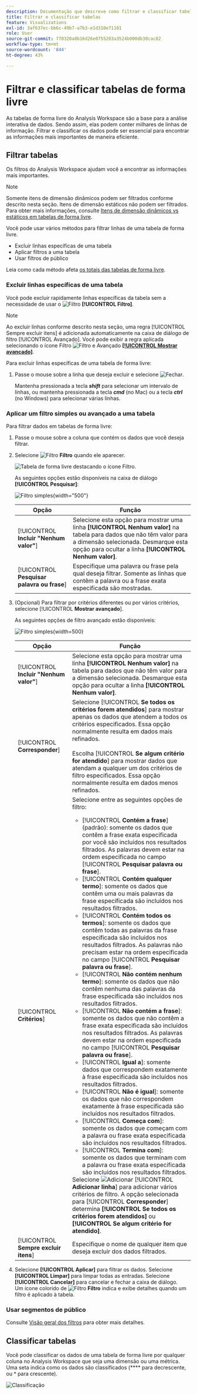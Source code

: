 ```yaml
---
description: Documentação que descreve como filtrar e classificar tabelas no Analysis Workspace.
title: Filtrar e classificar tabelas
feature: Visualizations
exl-id: 3af637ec-bb6c-49b7-a7b3-e1d310e71101
role: User
source-git-commit: 770320a0b16d26e0755203a3524b000db30cac82
workflow-type: tm+mt
source-wordcount: '844'
ht-degree: 43%

---
```


# Filtrar e classificar tabelas de forma livre

As tabelas de forma livre do Analysis Workspace são a base para a análise interativa de dados. Sendo assim, elas podem conter milhares de linhas de informação. Filtrar e classificar os dados pode ser essencial para encontrar as informações mais importantes de maneira eficiente.

<!--The following video covers filter and sort options in Analysis Workspace, in addition to pagination options:

>[!VIDEO](https://video.tv.adobe.com/v/23968)-->

## Filtrar tabelas

Os filtros do Analysis Workspace ajudam você a encontrar as informações mais importantes.

>[!NOTE]
>
> Somente itens de dimensão dinâmicos podem ser filtrados conforme descrito nesta seção. Itens de dimensão estáticos não podem ser filtrados. Para obter mais informações, consulte [Itens de dimensão dinâmicos vs estáticos em tabelas de forma livre](/help/analysis-workspace/visualizations/freeform-table/column-row-settings/manual-vs-dynamic-rows.md).

Você pode usar vários métodos para filtrar linhas de uma tabela de forma livre.

- Excluir linhas específicas de uma tabela
- Aplicar filtros a uma tabela
- Usar filtros de público

Leia como cada método afeta [os totais das tabelas de forma livre](/help/analysis-workspace/visualizations/freeform-table/workspace-totals.md).

### Excluir linhas específicas de uma tabela

Você pode excluir rapidamente linhas específicas da tabela sem a necessidade de usar o ![Filtro](/help/assets/icons/Filter.svg) **[!UICONTROL Filtro]**.

>[!NOTE]
>
>Ao excluir linhas conforme descrito nesta seção, uma regra [!UICONTROL Sempre excluir itens] é adicionada automaticamente na caixa de diálogo de filtro [!UICONTROL Avançado]. Você pode exibir a regra aplicada selecionando o ícone Filtro ![Filtro](/help/assets/icons/Filter.svg) e Avançado [**[!UICONTROL Mostrar avançado]**](#apply-a-simple-or-advanced-filter-to-a-table).

Para excluir linhas específicas de uma tabela de forma livre:

1. Passe o mouse sobre a linha que deseja excluir e selecione ![Fechar](/help/assets/icons/Close.svg).

   Mantenha pressionada a tecla ***shift*** para selecionar um intervalo de linhas, ou mantenha pressionada a tecla ***cmd*** (no Mac) ou a tecla ***ctrl*** (no Windows) para selecionar várias linhas.

<!--### Right-click > Delete selected rows

Note: this option does not seem to work. AN-338422

1. Select 1 or more rows. 
1. Right-click and select **[!UICONTROL Delete Selected Rows]**. 

   This action will remove the rows from the table and apply a table filter.-->


### Aplicar um filtro simples ou avançado a uma tabela

Para filtrar dados em tabelas de forma livre:

1. Passe o mouse sobre a coluna que contém os dados que você deseja filtrar. <!--only some types of columns show the filter... Which? Just Dimensions?-->

1. Selecione ![Filtro](/help/assets/icons/Filter.svg) **Filtro** quando ele aparecer.

   ![Tabela de forma livre destacando o ícone Filtro.](assets/table-filter-icon.png)

   As seguintes opções estão disponíveis na caixa de diálogo **[!UICONTROL Pesquisar]**:

   ![Filtro simples](assets/filter-simple.png){width="500"}

   | Opção | Função |
   |---------|----------|
   | [!UICONTROL **Incluir &quot;Nenhum valor&quot;**] | Selecione esta opção para mostrar uma linha **[!UICONTROL Nenhum valor]** na tabela para dados que não têm valor para a dimensão selecionada. Desmarque esta opção para ocultar a linha **[!UICONTROL Nenhum valor]**. |
   | [!UICONTROL **Pesquisar palavra ou frase**] | Especifique uma palavra ou frase pela qual deseja filtrar. Somente as linhas que contêm a palavra ou a frase exata especificada são mostradas. |


1. (Opcional) Para filtrar por critérios diferentes ou por vários critérios, selecione [!UICONTROL **Mostrar avançado**].

   As seguintes opções de filtro avançado estão disponíveis:

   ![Filtro simples](assets/filter-advanced.png){width=500}

   | Opção | Função |
   |---------|----------|
   | [!UICONTROL **Incluir &quot;Nenhum valor&quot;**] | Selecione esta opção para mostrar uma linha **[!UICONTROL Nenhum valor]** na tabela para dados que não têm valor para a dimensão selecionada. Desmarque esta opção para ocultar a linha **[!UICONTROL Nenhum valor]**. |
   | [!UICONTROL **Corresponder**] | Selecione [!UICONTROL **Se todos os critérios forem atendidos**] para mostrar apenas os dados que atendem a todos os critérios especificados. Essa opção normalmente resulta em dados mais refinados.<br/><br/>Escolha [!UICONTROL **Se algum critério for atendido**] para mostrar dados que atendam a qualquer um dos critérios de filtro especificados. Essa opção normalmente resulta em dados menos refinados. |
   | [!UICONTROL **Critérios**] | Selecione entre as seguintes opções de filtro:<br/><ul><li>[!UICONTROL **Contém a frase**] (padrão): somente os dados que contêm a frase exata especificada por você são incluídos nos resultados filtrados. As palavras devem estar na ordem especificada no campo [!UICONTROL **Pesquisar palavra ou frase**].</li><li>[!UICONTROL **Contém qualquer termo**]: somente os dados que contêm uma ou mais palavras da frase especificada são incluídos nos resultados filtrados. </li><li>[!UICONTROL **Contém todos os termos**]: somente os dados que contêm todas as palavras da frase especificada são incluídos nos resultados filtrados. As palavras não precisam estar na ordem especificada no campo [!UICONTROL **Pesquisar palavra ou frase**].</li><li>[!UICONTROL **Não contém nenhum termo**]: somente os dados que não contêm nenhuma das palavras da frase especificada são incluídos nos resultados filtrados. </li><li>[!UICONTROL **Não contém a frase**]: somente os dados que não contêm a frase exata especificada são incluídos nos resultados filtrados. As palavras devem estar na ordem especificada no campo [!UICONTROL **Pesquisar palavra ou frase**].</li><li>[!UICONTROL **Igual a**]: somente dados que correspondem exatamente à frase especificada são incluídos nos resultados filtrados. </li><li>[!UICONTROL **Não é igual**]: somente os dados que não correspondem exatamente à frase especificada são incluídos nos resultados filtrados. </li><li>[!UICONTROL **Começa com**]: somente os dados que começam com a palavra ou frase exata especificada são incluídos nos resultados filtrados. </li><li>[!UICONTROL **Termina com**]: somente os dados que terminam com a palavra ou frase exata especificada são incluídos nos resultados filtrados. </li></ul>Selecione ![Adicionar](/help/assets/icons/Add.svg) [!UICONTROL **Adicionar linha**] para adicionar vários critérios de filtro. A opção selecionada para [!UICONTROL **Corresponder**] determina **[!UICONTROL Se todos os critérios forem atendidos]** ou **[!UICONTROL Se algum critério for atendido]**. |
   | [!UICONTROL **Sempre excluir itens**] | Especifique o nome de qualquer item que deseja excluir dos dados filtrados. |

1. Selecione **[!UICONTROL Aplicar]** para filtrar os dados. Selecione **[!UICONTROL Limpar]** para limpar todas as entradas. Selecione **[!UICONTROL Cancelar]** para cancelar e fechar a caixa de diálogo. <br/>Um ícone colorido de ![Filtro](/help/assets/icons/FilterColored.svg) **Filtro** indica e exibe detalhes quando um filtro é aplicado à tabela.

### Usar segmentos de público

Consulte [Visão geral dos filtros](/help/components/filters/filters-overview.md) para obter mais detalhes.

## Classificar tabelas

Você pode classificar os dados de uma tabela de forma livre por qualquer coluna no Analysis Workspace que seja uma dimensão ou uma métrica. Uma seta indica como os dados são classificados (**** para decrescente, ou **^** para crescente).

![Classificação](assets/sorting.gif)
